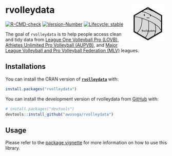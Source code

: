 
<!-- README.md is generated from README.Rmd. Please edit that file -->

# rvolleydata <a href="https://awosoga.github.io/rvolleydata/"><img src="man/figures/logo.jpg" align="right" height="120" alt="rvolleydata website" /></a>

<!-- badges: start -->

[![R-CMD-check](https://github.com/awosoga/rvolleydata/actions/workflows/R-CMD-check.yaml/badge.svg)](https://github.com/awosoga/rvolleydata/actions/workflows/R-CMD-check.yaml)
[![Version-Number](https://img.shields.io/github/r-package/v/awosoga/rvolleydata?label=rvolleydata)](https://github.com/awosoga/rvolleydata)
[![Lifecycle:
stable](https://img.shields.io/badge/lifecycle-stable-green.svg)](https://lifecycle.r-lib.org/articles/stages.html#stable)

<!-- badges: end -->

The goal of `rvolleydata` is to help people access clean and tidy data
from [League One Volleyball Pro (LOVB)](https://www.lovb.com/),
[Athletes Unlimited Pro Volleyball
(AUPVB)](https://auprosports.com/volleyball/), and [Major League
Volleyball and Pro Volleyball Federation
(MLV)](https://provolleyball.com/) leagues.

## Installations

You can install the CRAN version of
[**`rvolleydata`**](https://CRAN.R-project.org/package=rvolleydata)
with:

``` r
install.packages("rvolleydata")
```

You can install the development version of rvolleydata from
[GitHub](https://github.com/awosoga/rvolleydata) with:

``` r
# install.packages("devtools")
devtools::install_github("awosoga/rvolleydata")
```

## Usage

Please refer to the [package
vignette](https://awosoga.github.io/rvolleydata/articles/rvolleydata-how-to-use)
for more information on how to use this library.

